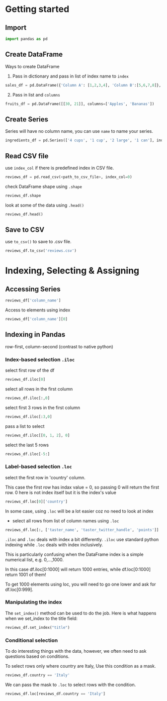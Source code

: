 # Getting started
## Import
```python
import pandas as pd
```
## Create DataFrame
Ways to create DataFrame
1) Pass in dictionary and pass in list of index name to `index`
```python
sales_df = pd.DataFrame({'Column A': [1,2,3,4], 'Column B':[5,6,7,8]}, index= ['2019 sales', '2020 sales', '2021 sales'])
```
2) Pass in list and `columns`
```python
fruits_df = pd.DataFrame([[30, 21]], columns=['Apples', 'Bananas'])
```
## Create Series
Series will have no column name, you can use `name` to name your series.
```python
ingredients_df = pd.Series(['4 cups', '1 cup', '2 large', '1 can'], index = ['Flour', 'Milk', 'Eggs', 'Spam'], name = 'Dinner')
```
## Read CSV file
use `index_col` if there is predefined index in CSV file. 
```python
reviews_df = pd.read_csv(<path_to_csv_file>, index_col=0)
```
check DataFrame shape using `.shape`
```python
reviews_df.shape
```
look at some of the data using `.head()`
```python
reviews_df.head()
```
## Save to CSV
use `to_csv()` to save to .csv file.
```python
reviews_df.to_csv('reviews.csv')
```

# Indexing, Selecting & Assigning
## Accessing Series
```python
reviews_df['column_name'] 
```
Access to elements using index
```python
reviews_df['column_name'][0]
```
## Indexing in Pandas
row-first, column-second (contrast to native python)
### Index-based selection `.iloc`
select first row of the df
```python
reviews_df.iloc[0]
```
select all rows in the first column
```python
reviews_df.iloc[:,0]
```
select first 3 rows in the first column
```python
reviews_df.iloc[:3,0]
```
pass a list to select 
```python
reviews_df.iloc[[0, 1, 2], 0]
```
select the last 5 rows
```python
reviews_df.iloc[-5:]
```
### Label-based selection  `.loc`
select the first row in 'country' column.

This case the first row has indax value = 0, so passing 0 will return the first row. 0 here is not index itself but it is the index's value
```python
reviews_df.loc[0]['country']
```
In some case, using `.loc` will be a lot easier coz no need to look at index
- select all rows from list of column names using `.loc`
```python
reviews_df.loc[:, ['taster_name', 'taster_twitter_handle', 'points']]
```
`.iloc` and `.loc` deals with index a bit differently. `.iloc` use standard python indexing while `.loc` deals with index inclusively.

This is particularly confusing when the DataFrame index is a simple numerical list, e.g. 0,...,1000. 

In this case df.iloc[0:1000] will return 1000 entries, while df.loc[0:1000] return 1001 of them! 

To get 1000 elements using loc, you will need to go one lower and ask for df.loc[0:999].

### Manipulating the index
The `set_index()` method can be used to do the job. Here is what happens when we set_index to the title field:
```python
reviews_df.set_index("title")
```
### Conditional selection
To do interesting things with the data, however, we often need to ask questions based on conditions.

To select rows only where country are Italy, Use this condition as a mask.
```python
reviews_df.country == 'Italy'
```
We can pass the mask to `.loc` to select rows with the condition.
```python
reviews_df.loc[reviews_df.country == 'Italy']
```

